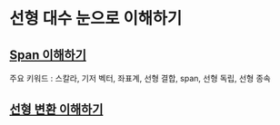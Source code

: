 # 선형 대수 눈으로 이해하기

## [Span 이해하기](https://github.com/OneMoreThink/Linear_Algebra/blob/main/span.ipynb) 
주요 키워드 : 스칼라, 기저 벡터, 좌표계, 선형 결합, span, 선형 독립, 선형 종속

## [선형 변환 이해하기]()

